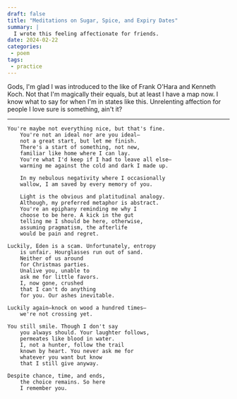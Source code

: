 ```yaml
---
draft: false
title: "Meditations on Sugar, Spice, and Expiry Dates"
summary: |
  I wrote this feeling affectionate for friends.
date: 2024-02-22
categories:
 - poem
tags:
 - practice
---
```


Gods, I'm glad I was introduced to the like of Frank O'Hara and Kenneth Koch. Not that I'm magically their equals, but at least I have a map now. I know what to say for when I'm in states like this. Unrelenting affection for people I love sure is something, ain't it?

---

```plaintext
You're maybe not everything nice, but that's fine.
    You're not an ideal nor are you ideal—
    not a great start, but let me finish.
    There's a start of something, not new,
    familiar like home where I can lay.
    You're what I'd keep if I had to leave all else—
    warming me against the cold and dark I made up.

    In my nebulous negativity where I occasionally
    wallow, I am saved by every memory of you.

    Light is the obvious and platitudinal analogy.
    Although, my preferred metaphor is abstract.
    You're an epiphany reminding me why I
    choose to be here. A kick in the gut
    telling me I should be here, otherwise,
    assuming pragmatism, the afterlife
    would be pain and regret.

Luckily, Eden is a scam. Unfortunately, entropy
    is unfair. Hourglasses run out of sand.
    Neither of us around
    for Christmas parties.
    Unalive you, unable to
    ask me for little favors.
    I, now gone, crushed
    that I can't do anything
    for you. Our ashes inevitable.

Luckily again—knock on wood a hundred times—
    we're not crossing yet.

You still smile. Though I don't say
    you always should. Your laughter follows,
    permeates like blood in water.
    I, not a hunter, follow the trail
    known by heart. You never ask me for
    whatever you want but know
    that I still give anyway.

Despite chance, time, and ends,
    the choice remains. So here
    I remember you.
```
